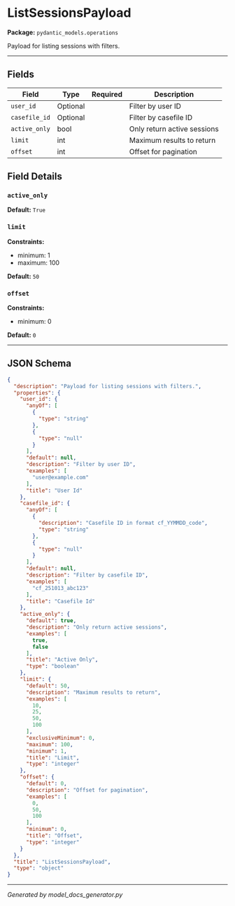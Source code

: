 # ListSessionsPayload

**Package:** `pydantic_models.operations`

Payload for listing sessions with filters.

---

## Fields

| Field | Type | Required | Description |
|-------|------|----------|-------------|
| `user_id` | Optional |  | Filter by user ID |
| `casefile_id` | Optional |  | Filter by casefile ID |
| `active_only` | bool |  | Only return active sessions |
| `limit` | int |  | Maximum results to return |
| `offset` | int |  | Offset for pagination |

## Field Details

### `active_only`

**Default:** `True`

### `limit`

**Constraints:**
- minimum: 1
- maximum: 100

**Default:** `50`

### `offset`

**Constraints:**
- minimum: 0

**Default:** `0`

---

## JSON Schema

```json
{
  "description": "Payload for listing sessions with filters.",
  "properties": {
    "user_id": {
      "anyOf": [
        {
          "type": "string"
        },
        {
          "type": "null"
        }
      ],
      "default": null,
      "description": "Filter by user ID",
      "examples": [
        "user@example.com"
      ],
      "title": "User Id"
    },
    "casefile_id": {
      "anyOf": [
        {
          "description": "Casefile ID in format cf_YYMMDD_code",
          "type": "string"
        },
        {
          "type": "null"
        }
      ],
      "default": null,
      "description": "Filter by casefile ID",
      "examples": [
        "cf_251013_abc123"
      ],
      "title": "Casefile Id"
    },
    "active_only": {
      "default": true,
      "description": "Only return active sessions",
      "examples": [
        true,
        false
      ],
      "title": "Active Only",
      "type": "boolean"
    },
    "limit": {
      "default": 50,
      "description": "Maximum results to return",
      "examples": [
        10,
        25,
        50,
        100
      ],
      "exclusiveMinimum": 0,
      "maximum": 100,
      "minimum": 1,
      "title": "Limit",
      "type": "integer"
    },
    "offset": {
      "default": 0,
      "description": "Offset for pagination",
      "examples": [
        0,
        50,
        100
      ],
      "minimum": 0,
      "title": "Offset",
      "type": "integer"
    }
  },
  "title": "ListSessionsPayload",
  "type": "object"
}
```

---

*Generated by model_docs_generator.py*
